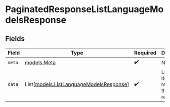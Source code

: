 # PaginatedResponseListLanguageModelsResponse


## Fields

| Field                                                                              | Type                                                                               | Required                                                                           | Description                                                                        |
| ---------------------------------------------------------------------------------- | ---------------------------------------------------------------------------------- | ---------------------------------------------------------------------------------- | ---------------------------------------------------------------------------------- |
| `meta`                                                                             | [models.Meta](../models/meta.md)                                                   | :heavy_check_mark:                                                                 | N/A                                                                                |
| `data`                                                                             | List[[models.ListLanguageModelsResponse](../models/listlanguagemodelsresponse.md)] | :heavy_check_mark:                                                                 | List of items returned in the response                                             |